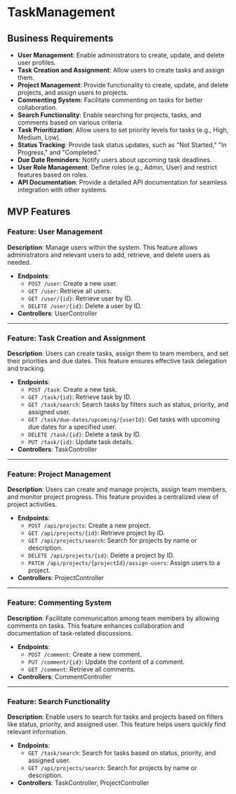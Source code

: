 # TaskManagement

## Business Requirements
- **User Management**: Enable administrators to create, update, and delete user profiles.
- **Task Creation and Assignment**: Allow users to create tasks and assign them.
- **Project Management**: Provide functionality to create, update, and delete projects, and assign users to projects.
- **Commenting System**: Facilitate commenting on tasks for better collaboration.
- **Search Functionality**: Enable searching for projects, tasks, and comments based on various criteria.
- **Task Prioritization**: Allow users to set priority levels for tasks (e.g., High, Medium, Low).
- **Status Tracking**: Provide task status updates, such as "Not Started," "In Progress," and "Completed."
- **Due Date Reminders**: Notify users about upcoming task deadlines.
- **User Role Management**: Define roles (e.g., Admin, User) and restrict features based on roles.
- **API Documentation**: Provide a detailed API documentation for seamless integration with other systems.

## MVP Features

### Feature: **User Management**
**Description**: Manage users within the system. This feature allows administrators and relevant users to add, retrieve, and delete users as needed.

- **Endpoints**:
    - `POST /user`: Create a new user.
    - `GET /user`: Retrieve all users.
    - `GET /user/{id}`: Retrieve user by ID.
    - `DELETE /user/{id}`: Delete a user by ID.
- **Controllers**: UserController

---

### Feature: **Task Creation and Assignment**
**Description**: Users can create tasks, assign them to team members, and set their priorities and due dates. This feature ensures effective task delegation and tracking.

- **Endpoints**:
    - `POST /task`: Create a new task.
    - `GET /task/{id}`: Retrieve task by ID.
    - `GET /task/search`: Search tasks by filters such as status, priority, and assigned user.
    - `GET /task/due-dates/upcoming/{userId}`: Get tasks with upcoming due dates for a specified user.
    - `DELETE /task/{id}`: Delete a task by ID.
    - `PUT /task/{id}`: Update task details.
- **Controllers**: TaskController

---

### Feature: **Project Management**
**Description**: Users can create and manage projects, assign team members, and monitor project progress. This feature provides a centralized view of project activities.

- **Endpoints**:
    - `POST /api/projects`: Create a new project.
    - `GET /api/projects/{id}`: Retrieve project by ID.
    - `GET /api/projects/search`: Search for projects by name or description.
    - `DELETE /api/projects/{id}`: Delete a project by ID.
    - `PATCH /api/projects/{projectId}/assign-users`: Assign users to a project.
- **Controllers**: ProjectController

---

### Feature: **Commenting System**
**Description**: Facilitate communication among team members by allowing comments on tasks. This feature enhances collaboration and documentation of task-related discussions.

- **Endpoints**:
    - `POST /comment`: Create a new comment.
    - `PUT /comment/{id}`: Update the content of a comment.
    - `GET /comment`: Retrieve all comments.
- **Controllers**: CommentController

---

### Feature: **Search Functionality**
**Description**: Enable users to search for tasks and projects based on filters like status, priority, and assigned user. This feature helps users quickly find relevant information.

- **Endpoints**:
    - `GET /task/search`: Search for tasks based on status, priority, and assigned user.
    - `GET /api/projects/search`: Search for projects by name or description.
- **Controllers**: TaskController, ProjectController

